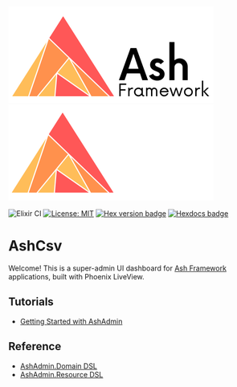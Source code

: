 ![Logo](https://github.com/ash-project/ash/blob/main/logos/cropped-for-header-black-text.png?raw=true#gh-light-mode-only)
![Logo](https://github.com/ash-project/ash/blob/main/logos/cropped-for-header-white-text.png?raw=true#gh-dark-mode-only)

![Elixir CI](https://github.com/ash-project/ash_admin/workflows/CI/badge.svg)
[![License: MIT](https://img.shields.io/badge/License-MIT-yellow.svg)](https://opensource.org/licenses/MIT)
[![Hex version badge](https://img.shields.io/hexpm/v/ash_admin.svg)](https://hex.pm/packages/ash_admin)
[![Hexdocs badge](https://img.shields.io/badge/docs-hexdocs-purple)](https://hexdocs.pm/ash_admin)

# AshCsv

Welcome! This is a super-admin UI dashboard for [Ash Framework](https://hexdocs.pm/ash) applications, built with Phoenix LiveView.

## Tutorials

- [Getting Started with AshAdmin](documentation/tutorials/getting-started-with-ash-admin.md)

## Reference

- [AshAdmin.Domain DSL](documentation/dsls/DSL:-AshAdmin.Domain.md)
- [AshAdmin.Resource DSL](documentation/dsls/DSL:-AshAdmin.Resource.md)
